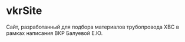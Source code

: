 # vkrSite
Сайт, разработанный для подбора материалов трубопровода ХВС в рамках написания ВКР Балуевой Е.Ю.
